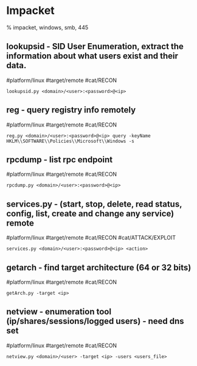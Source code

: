 # Impacket

% impacket, windows, smb, 445

## lookupsid - SID User Enumeration,  extract the information about what users exist and their data. 
#platform/linux #target/remote #cat/RECON 

```
lookupsid.py <domain>/<user>:<password>@<ip>
```

## reg - query registry info remotely
#platform/linux #target/remote #cat/RECON 
```
reg.py <domain>/<user>:<password>@<ip> query -keyName HKLM\\SOFTWARE\\Policies\\Microsoft\\Windows -s
```

## rpcdump - list rpc endpoint
#platform/linux #target/remote #cat/RECON 
```
rpcdump.py <domain>/<user>:<password>@<ip>
```

## services.py - (start, stop, delete, read status, config, list, create and change any service) remote
#platform/linux #target/remote #cat/RECON  #cat/ATTACK/EXPLOIT  
```
services.py <domain>/<user>:<password>@<ip> <action>
``` 

## getarch - find target architecture (64 or 32 bits)
#platform/linux #target/remote #cat/RECON 
```
getArch.py -target <ip>
```

## netview - enumeration tool (ip/shares/sessions/logged users) - need dns set
#platform/linux #target/remote #cat/RECON 
```
netview.py <domain>/<user> -target <ip> -users <users_file>
```


